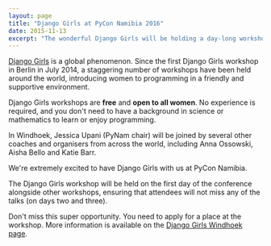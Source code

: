 ```yaml
---
layout: page
title: "Django Girls at PyCon Namibia 2016"
date: 2015-11-13
excerpt: "The wonderful Django Girls will be holding a day-long workshop at PyCon Namibia."
---
```

[Django Girls](https://djangogirls.org) is a global phenomenon. Since the first Django Girls
workshop in Berlin in July 2014, a staggering number of workshops have been held around the world,
introducing women to programming in a friendly and supportive environment.

Django Girls workshops are **free** and **open to all women**. No experience is required, and you
don't need to have a background in science or mathematics to learn or enjoy programming.

In Windhoek, Jessica Upani (PyNam chair) will be joined by several other coaches and organisers
from across the world, including Anna Ossowski, Aisha Bello and Katie Barr.

We're extremely excited to have Django Girls with us at PyCon Namibia.

The Django Girls workshop will be held on the first day of the conference alongside other workshops,
ensuring that attendees will not miss any of the talks (on days two and three).

Don't miss this super opportunity. You need to apply for a place at the workshop. More information
is available on the [Django Girls Windhoek page](https://djangogirls.org/windhoek/).
